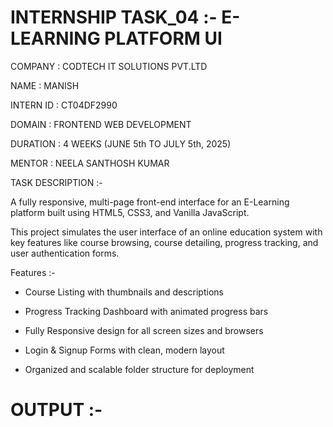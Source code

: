 # INTERNSHIP TASK_04 :- E-LEARNING PLATFORM UI

COMPANY : CODTECH IT SOLUTIONS PVT.LTD

NAME : MANISH

INTERN ID : CT04DF2990

DOMAIN : FRONTEND WEB DEVELOPMENT

DURATION : 4 WEEKS (JUNE 5th TO JULY 5th, 2025)

MENTOR : NEELA SANTHOSH KUMAR

TASK DESCRIPTION :-

A fully responsive, multi-page front-end interface for an E-Learning platform built using HTML5, CSS3, and Vanilla JavaScript. 

This project simulates the user interface of an online education system with key features like course browsing, course detailing, progress tracking, and user authentication forms.

Features :-

- Course Listing with thumbnails and descriptions

- Progress Tracking Dashboard with animated progress bars

- Fully Responsive design for all screen sizes and browsers

- Login & Signup Forms with clean, modern layout

- Organized and scalable folder structure for deployment

# OUTPUT :-

